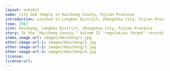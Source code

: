 ```yaml
---
layout: exhibit
name: City God Temple in Haicheng County, Fujian Province
introduction: Located in Longhai District, Zhangzhou City, Fujian Province, the town of Haicheng southeast, facing south, Ming Longqing five years (1571) built, dedicated to the Han Dynasty loyalty figure Zhou Cao.
time: 1567
site: Haisheng, Longhai District, Zhangzhou City, Fujian Province
story: In the "Haicheng County," Volume II "regulation forget" records "first Ming Jiajing thirty-six years, Chengma kou chaos, the large in the letter of the public order of the people in the House of the earth Fort, the proposal of the crowd of eight or nine two are surrounded by a city, the commission of the other driver Wang Gong Quan Dong its affairs. Across the stream for the bridge, build wall on it, inside a thick more than ten feet, eight feet high ... on the unfinished and the following year Japanese to embellish. ...... Longqing first year (1567) to discuss the county, ...... began work in November of the fifth year, finished work on June 8.
index_image_url: images/Haicheng/1.jpg
other-image-url-1: images/Haicheng/2.jpg
other-image-url-2: images/Haicheng/3.jpg
other-image-url-3: images/Haicheng/4.jpg
license:
license-url:
---
```

